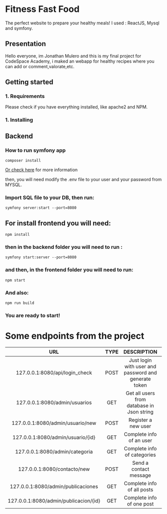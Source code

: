 # Fitness Fast Food #
The perfect website to prepare your healthy meals!
I used : ReactJS, Mysql and symfony.

## Presentation ##

Hello everyone, im Jonathan Mulero and this is my final project for CodeSpace Academy, i maked an webapp for healthy recipes where you can add or comment,valorate,etc.

## Getting started ##

### 1. Requirements ### 

Please check if you have everything installed, like apache2 and NPM.

### 1. Installing ### 

## Backend ##

### How to run symfony app ###

```
composer install
````
[Or check here](https://symfony.com/doc/current/setup.html) for more information

then, you will need modify the .env file to your user and your password from MYSQL.

### Import SQL file to your DB, then run: ### 

```
symfony server:start --port=8080
````

## For install frontend you will need: ##

```
npm install
```

### then in the backend folder you will need to run : ###

```
symfony start:server --port=8080
````

### and then, in the frontend folder you will need to run: ###

```
npm start
````
### And also: ### 
```
npm run build
````
### You are ready to start! ### 

# Some endpoints from the project #

| URL | TYPE | DESCRIPTION | ROLE |
| :-------: | :------: | :------: | :-------: |
| 127.0.0.1:8080/api/login_check | POST | Just login with user and password and generate token |  user |
| 127.0.0.1:8080/admin/usuarios | GET | Get all users from database in Json string |  Admin |
| 127.0.0.1:8080/admin/usuario/new | POST | Register a new user |  public access |
| 127.0.0.1:8080/admin/usuario/{id} | GET | Complete info of an user |  Admin |
| 127.0.0.1:8080/admin/categoria | GET | Complete info of categories |  Admin |
| 127.0.0.1:8080/contacto/new | POST | Send a contact message |  public |
| 127.0.0.1:8080/admin/publicaciones | GET | Complete info of all posts|  public |
| 127.0.0.1:8080/admin/publicacion/{id} | GET | Complete info of one post |  public |

